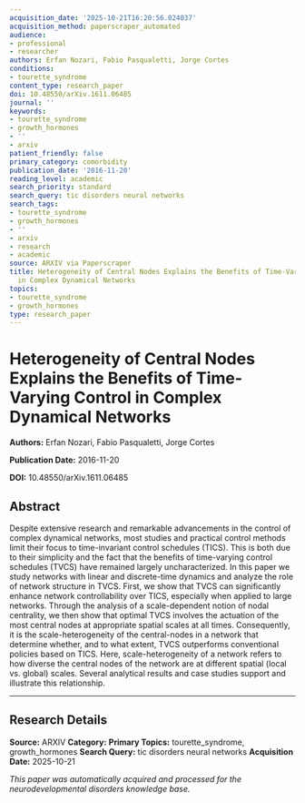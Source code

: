 ```yaml
---
acquisition_date: '2025-10-21T16:20:56.024037'
acquisition_method: paperscraper_automated
audience:
- professional
- researcher
authors: Erfan Nozari, Fabio Pasqualetti, Jorge Cortes
conditions:
- tourette_syndrome
content_type: research_paper
doi: 10.48550/arXiv.1611.06485
journal: ''
keywords:
- tourette_syndrome
- growth_hormones
- ''
- arxiv
patient_friendly: false
primary_category: comorbidity
publication_date: '2016-11-20'
reading_level: academic
search_priority: standard
search_query: tic disorders neural networks
search_tags:
- tourette_syndrome
- growth_hormones
- ''
- arxiv
- research
- academic
source: ARXIV via Paperscraper
title: Heterogeneity of Central Nodes Explains the Benefits of Time-Varying Control
  in Complex Dynamical Networks
topics:
- tourette_syndrome
- growth_hormones
type: research_paper
---
```


# Heterogeneity of Central Nodes Explains the Benefits of Time-Varying Control in Complex Dynamical Networks

**Authors:** Erfan Nozari, Fabio Pasqualetti, Jorge Cortes

**Publication Date:** 2016-11-20

**DOI:** 10.48550/arXiv.1611.06485

## Abstract

Despite extensive research and remarkable advancements in the control of complex dynamical networks, most studies and practical control methods limit their focus to time-invariant control schedules (TICS). This is both due to their simplicity and the fact that the benefits of time-varying control schedules (TVCS) have remained largely uncharacterized. In this paper we study networks with linear and discrete-time dynamics and analyze the role of network structure in TVCS. First, we show that TVCS can significantly enhance network controllability over TICS, especially when applied to large networks. Through the analysis of a scale-dependent notion of nodal centrality, we then show that optimal TVCS involves the actuation of the most central nodes at appropriate spatial scales at all times. Consequently, it is the scale-heterogeneity of the central-nodes in a network that determine whether, and to what extent, TVCS outperforms conventional policies based on TICS. Here, scale-heterogeneity of a network refers to how diverse the central nodes of the network are at different spatial (local vs. global) scales. Several analytical results and case studies support and illustrate this relationship.

---

## Research Details

**Source:** ARXIV
**Category:** 
**Primary Topics:** tourette_syndrome, growth_hormones
**Search Query:** tic disorders neural networks
**Acquisition Date:** 2025-10-21

*This paper was automatically acquired and processed for the neurodevelopmental disorders knowledge base.*
